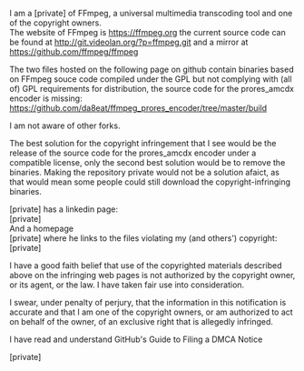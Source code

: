 I am a [private] of FFmpeg, a universal multimedia transcoding tool and one of the copyright owners.   
The website of FFmpeg is https://ffmpeg.org the current source code can be found at http://git.videolan.org/?p=ffmpeg.git and a mirror at https://github.com/ffmpeg/ffmpeg  
  
The two files hosted on the following page on github contain binaries based on FFmpeg souce code compiled under the GPL but not complying with (all of) GPL requirements for distribution, the source code for the prores_amcdx encoder is missing:   
https://github.com/da8eat/ffmpeg_prores_encoder/tree/master/build  
  
I am not aware of other forks.  
  
The best solution for the copyright infringement that I see would be the release of the source code for the prores_amcdx encoder under a compatible license, only the second best solution would be to remove the binaries. Making the repository private would not be a solution afaict, as that would mean some people could still download the copyright-infringing binaries.  
  
[private] has a linkedin page:   
[private]     
And a homepage   
[private]
where he links to the files violating my (and others') copyright:   
[private]  
  
I have a good faith belief that use of the copyrighted materials described above on the infringing web pages is not authorized by the copyright owner, or its agent, or the law. I have taken fair use into consideration.  
  
I swear, under penalty of perjury, that the information in this notification is accurate and that I am one of the copyright owners, or am authorized to act on behalf of the owner, of an exclusive right that is allegedly infringed.  
  
I have read and understand GitHub's Guide to Filing a DMCA Notice  
  
[private] 
  
